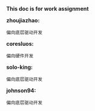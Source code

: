 **This doc is for work assignment**

**zhoujiazhao:**

    偏向底层驱动开发
    
**coresluos:**

    偏向硬件开发
    
**solo-king:**

    偏向底层驱动开发

**johnson94:**

    偏向底层驱动开发
